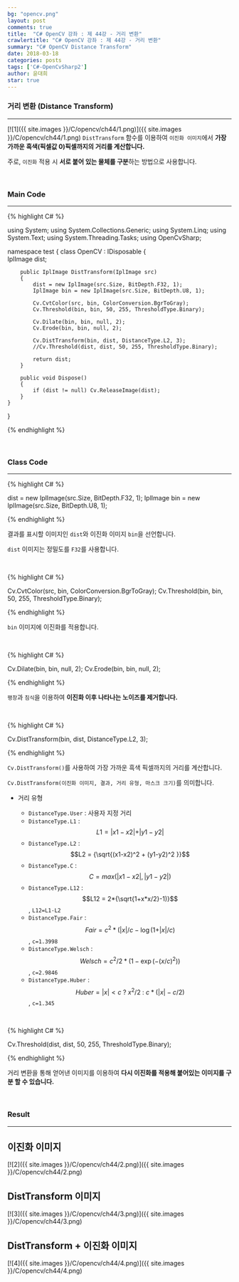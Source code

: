 ```yaml
---
bg: "opencv.png"
layout: post
comments: true
title:  "C# OpenCV 강좌 : 제 44강 - 거리 변환"
crawlertitle: "C# OpenCV 강좌 : 제 44강 - 거리 변환"
summary: "C# OpenCV Distance Transform"
date: 2018-03-18
categories: posts
tags: ['C#-OpenCvSharp2']
author: 윤대희
star: true
---
```


### 거리 변환 (Distance Transform) ###
----------
[![1]({{ site.images }}/C/opencv/ch44/1.png)]({{ site.images }}/C/opencv/ch44/1.png)
`DistTransform` 함수를 이용하여 `이진화 이미지`에서 **가장 가까운 흑색(픽셀값 0)픽셀까지의 거리를 계산합니다.**

주로, `이진화` 적용 시 **서로 붙어 있는 물체를 구분**하는 방법으로 사용합니다.

<br>

### Main Code ###
----------
{% highlight C# %}

using System;
using System.Collections.Generic;
using System.Linq;
using System.Text;
using System.Threading.Tasks;
using OpenCvSharp;

namespace test
{
    class OpenCV : IDisposable
    {  
        IplImage dist;
        
        public IplImage DistTransform(IplImage src)
        {
            dist = new IplImage(src.Size, BitDepth.F32, 1);
            IplImage bin = new IplImage(src.Size, BitDepth.U8, 1);
            
            Cv.CvtColor(src, bin, ColorConversion.BgrToGray);
            Cv.Threshold(bin, bin, 50, 255, ThresholdType.Binary);

            Cv.Dilate(bin, bin, null, 2);
            Cv.Erode(bin, bin, null, 2);

            Cv.DistTransform(bin, dist, DistanceType.L2, 3);
            //Cv.Threshold(dist, dist, 50, 255, ThresholdType.Binary);

            return dist;
        }
                  
        public void Dispose()
        {
            if (dist != null) Cv.ReleaseImage(dist);
        }
    }
}

{% endhighlight %}

<br>

### Class Code ###
----------
{% highlight C# %}

dist = new IplImage(src.Size, BitDepth.F32, 1);
IplImage bin = new IplImage(src.Size, BitDepth.U8, 1);

{% endhighlight %}

결과를 표시할 이미지인 `dist`와 이진화 이미지 `bin`을 선언합니다.

`dist` 이미지는 정밀도를 `F32`를 사용합니다.

<br>

{% highlight C# %}

Cv.CvtColor(src, bin, ColorConversion.BgrToGray);
Cv.Threshold(bin, bin, 50, 255, ThresholdType.Binary);

{% endhighlight %}

`bin` 이미지에 이진화를 적용합니다.

<br>

{% highlight C# %}

Cv.Dilate(bin, bin, null, 2);
Cv.Erode(bin, bin, null, 2);

{% endhighlight %}

`팽창`과 `침식`을 이용하여 **이진화 이후 나타나는 노이즈를 제거합니다.**

<br>

{% highlight C# %}

Cv.DistTransform(bin, dist, DistanceType.L2, 3);

{% endhighlight %}

`Cv.DistTransform()`를 사용하여 가장 가까운 흑색 픽셀까지의 거리를 계산합니다.

`Cv.DistTransform(이진화 이미지, 결과, 거리 유형, 마스크 크기)`를 의미합니다.

* 거리 유형

    * `DistanceType.User` : 사용자 지정 거리
    * `DistanceType.L1` : $$L1 = \vert x1-x2 \vert + \vert y1-y2 \vert$$
    * `DistanceType.L2` : $$L2 = {\sqrt{(x1-x2)^2 + (y1-y2)^2 }}$$ 
    * `DistanceType.C` : $$C = max(\vert x1-x2 \vert,\vert y1-y2 \vert)$$
    * `DistanceType.L12` : $$L12 = 2*{\sqrt{1+x*x/2}-1)}$$, `L12=L1-L2`
    * `DistanceType.Fair` : $$Fair = c^2*({\vert x \vert/c-\log(1+\vert x \vert/c)}$$, `c=1.3998`
    * `DistanceType.Welsch` : $$Welsch = {c^2}/{2*(1-\exp(-(x/c)^2))}$$, `c=2.9846`
    * `DistanceType.Huber` : $$Huber = \vert x \vert \lt c \text{  ?  } {x^2}/2 \text{  :  } c*(\vert x \vert -c/2)$$, `c=1.345`

<br>

{% highlight C# %}

Cv.Threshold(dist, dist, 50, 255, ThresholdType.Binary);

{% endhighlight %}

거리 변환을 통해 얻어낸 이미지를 이용하여 **다시 이진화를 적용해 붙어있는 이미지를 구분 할 수 있습니다.**

<br>

### Result ###
----------
## 이진화 이미지 ##
[![2]({{ site.images }}/C/opencv/ch44/2.png)]({{ site.images }}/C/opencv/ch44/2.png)
<br>
## DistTransform 이미지 ##
[![3]({{ site.images }}/C/opencv/ch44/3.png)]({{ site.images }}/C/opencv/ch44/3.png)
<br>
## DistTransform + 이진화 이미지 ##
[![4]({{ site.images }}/C/opencv/ch44/4.png)]({{ site.images }}/C/opencv/ch44/4.png)

